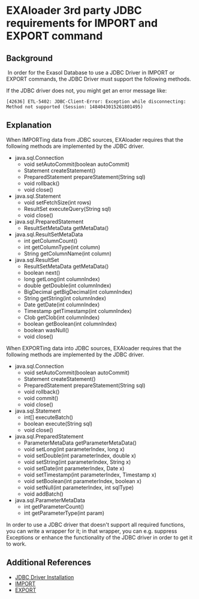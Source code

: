 # EXAloader 3rd party JDBC requirements for IMPORT and EXPORT command 
## Background

 In order for the Exasol Database to use a JDBC Driver in IMPORT or EXPORT commands, the JDBC Driver must support the following methods.

If the JDBC driver does not, you might get an error message like:


```markup
[42636] ETL-5402: JDBC-Client-Error: Exception while disconnecting: Method not supported (Session: 1484043015261801495) 
```
## Explanation

When IMPORTing data from JDBC sources, EXAloader requires that the following methods are implemented by the JDBC driver.

* java.sql.Connection
	+ void setAutoCommit(boolean autoCommit)
	+ Statement createStatement()
	+ PreparedStatement prepareStatement(String sql)
	+ void rollback()
	+ void close()
* java.sql.Statement
	+ void setFetchSize(int rows)
	+ ResultSet executeQuery(String sql)
	+ void close()
* java.sql.PreparedStatement
	+ ResultSetMetaData getMetaData()
* java.sql.ResultSetMetaData
	+ int getColumnCount()
	+ int getColumnType(int column)
	+ String getColumnName(int column)
* java.sql.ResultSet
	+ ResultSetMetaData getMetaData()
	+ boolean next()
	+ long getLong(int columnIndex)
	+ double getDouble(int columnIndex)
	+ BigDecimal getBigDecimal(int columnIndex)
	+ String getString(int columnIndex)
	+ Date getDate(int columnIndex)
	+ Timestamp getTimestamp(int columnIndex)
	+ Clob getClob(int columnIndex)
	+ boolean getBoolean(int columnIndex)
	+ boolean wasNull()
	+ void close()

When EXPORTing data into JDBC sources, EXAloader requires that the following methods are implemented by the JDBC driver.

* java.sql.Connection
	+ void setAutoCommit(boolean autoCommit)
	+ Statement createStatement()
	+ PreparedStatement prepareStatement(String sql)
	+ void rollback()
	+ void commit()
	+ void close()
* java.sql.Statement
	+ int[] executeBatch()
	+ boolean execute(String sql)
	+ void close()
* java.sql.PreparedStatement
	+ ParameterMetaData getParameterMetaData()
	+ void setLong(int parameterIndex, long x)
	+ void setDouble(int parameterIndex, double x)
	+ void setString(int parameterIndex, String x)
	+ void setDate(int parameterIndex, Date x)
	+ void setTimestamp(int parameterIndex, Timestamp x)
	+ void setBoolean(int parameterIndex, boolean x)
	+ void setNull(int parameterIndex, int sqlType)
	+ void addBatch()
* java.sql.ParameterMetaData
	+ int getParameterCount()
	+ int getParameterType(int param)

In order to use a JDBC driver that doesn't support all required functions, you can write a wrapper for it; in that wrapper, you can e.g. suppress Exceptions or enhance the functionality of the JDBC driver in order to get it to work.

## Additional References

* [JDBC Driver Installation](https://docs.exasol.com/loading_data/connect_databases/import_data_using_jdbc.htm)
* [IMPORT](https://docs.exasol.com/sql/import.htm)
* [EXPORT](https://docs.exasol.com/sql/export.htm)
